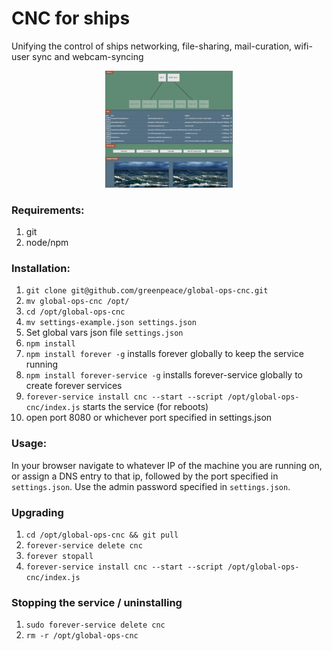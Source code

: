 # CNC for ships
Unifying the control of ships networking, file-sharing, mail-curation, wifi-user sync and webcam-syncing

<div style="text-align:center;margin-left:150px;margin-right:150px"><img src="cncscreenshot.png" /></div>

### Requirements:
1. git
2. node/npm

### Installation:
1. `git clone git@github.com/greenpeace/global-ops-cnc.git`
2. `mv global-ops-cnc /opt/`
3. `cd /opt/global-ops-cnc`
4. `mv settings-example.json settings.json`
5. Set global vars json file `settings.json`
6. `npm install`
7. `npm install forever -g` installs forever globally to keep the service running
8. `npm install forever-service -g` installs forever-service globally to create forever services
9. `forever-service install cnc --start --script /opt/global-ops-cnc/index.js` starts the service (for reboots)
10. open port 8080 or whichever port specified in settings.json

### Usage:
In your browser navigate to whatever IP of the machine you are running on, or assign a DNS entry to that ip, followed by the port specified in `settings.json`. Use the admin password specified in `settings.json`.

### Upgrading
1. `cd /opt/global-ops-cnc && git pull`
2. `forever-service delete cnc`
3. `forever stopall`
3. `forever-service install cnc --start --script /opt/global-ops-cnc/index.js`

### Stopping the service / uninstalling
1. `sudo forever-service delete cnc`
2. `rm -r /opt/global-ops-cnc`
